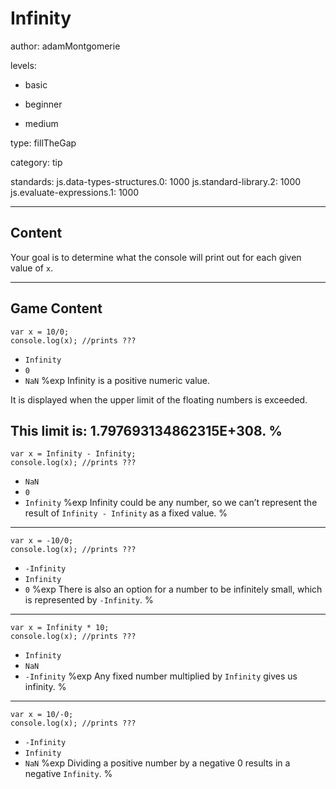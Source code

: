 # Infinity
author: adamMontgomerie

levels:

  - basic

  - beginner

  - medium

type: fillTheGap

category: tip

standards:
  js.data-types-structures.0: 1000
  js.standard-library.2: 1000
  js.evaluate-expressions.1: 1000

---
## Content

Your goal is to determine what the console
will print out for each given value of `x`.

---
## Game Content

```
var x = 10/0;
console.log(x); //prints ???
```
* `Infinity`
* `0`
* `NaN`
%exp
Infinity is a positive numeric value.

It is displayed when the upper limit of the floating numbers is exceeded.

This limit is: 1.797693134862315E+308.
%
---
```
var x = Infinity - Infinity;
console.log(x); //prints ???
```
* `NaN`
* `0`
* `Infinity`
%exp
Infinity could be any number, so we can’t represent the result of `Infinity - Infinity` as a fixed value.
%
---
```
var x = -10/0;
console.log(x); //prints ???
```
* `-Infinity`
* `Infinity`
* `0`
%exp
There is also an option for a number to be infinitely small, which is represented by `-Infinity`.
%
---
```
var x = Infinity * 10;
console.log(x); //prints ???
```
* `Infinity`
* `NaN`
* `-Infinity`
%exp
Any fixed number multiplied by `Infinity` gives us infinity.
%
---
```
var x = 10/-0;
console.log(x); //prints ???
```
* `-Infinity`
* `Infinity`
* `NaN`
%exp
Dividing a positive number by a negative 0 results in a negative `Infinity`.
%
